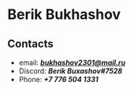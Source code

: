# Berik Bukhashov

## Contacts
* email: ***bukhashov2301@mail.ru***
* Discord: ***Berik Buxashov#7528***
* Phone: ***+7 776 504 1331*** 

